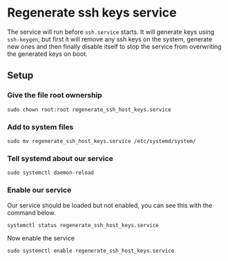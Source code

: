 # Regenerate ssh keys service
The service will run before `ssh.service` starts. It will generate keys using `ssh-keygen`, but first it will remove any ssh keys on the system, generate new ones and then finally disable itself to stop the service from overwriting the generated keys on boot.

## Setup
### Give the file root ownership
```shell
sudo chown root:root regenerate_ssh_host_keys.service
```
### Add to system files
```shell
sudo mv regenerate_ssh_host_keys.service /etc/systemd/system/
```
### Tell systemd about our service
```shell
sudo systemctl daemon-reload
```
### Enable our service
Our service should be loaded but not enabled, you can see this with the command below. 
```shell
systemctl status regenerate_ssh_host_keys.service
```
Now enable the service
```shell
sudo systemctl enable regenerate_ssh_host_keys.service
```